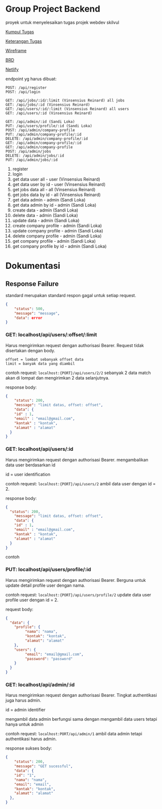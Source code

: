 # Group Project Backend

proyek untuk menyelesaikan tugas projek webdev skilvul

[Kumpul Tugas]()

[Keterangan Tugas]()

[Wireframe](https://whimsical.com/be-group-project-XUMwwdPSKg3taoLq7Z1KSt)

[BRD](https://whimsical.com/brd-job-advertising-be-group-project-F1EDTWnGoc65GesRBBBYve)

[Netlify]()

endpoint yg harus dibuat:
```
POST: /api/register
POST: /api/login

GET: /api/jobs/:id/:limit (Vinsensius Reinard) all jobs
GET: /api/jobs/:id (Vinsensius Reinard)
GET: /api/users/:id/:limit (Vinsensius Reinard) all users
GET: /api/users/:id (Vinsensius Reinard)

GET: /api/admin/:id (Sandi Loka)
PUT: /api/users/profile/:id (Sandi Loka)
POST: /api/admin/company-profile 
PUT: /api/admin/company-profile/:id 
DELETE: /api/admin/company-profile/:id 
GET: /api/admin/company-profile/:id 
GET: /api/admin/company-profile 
POST: /api/admin/jobs 
DELETE: /api/admin/jobs/:id 
PUT: /api/admin/jobs/:id 
```

1. register 
2. login 
3. get data user all - user (Vinsensius Reinard)
4. get data user by id - user (Vinsensius Reinard)
5. get jobs data all - all (Vinsensius Reinard)
6. get jobs data by id - all (Vinsensius Reinard)
7. get data admin - admin (Sandi Loka)
8. get data admin by id - admin (Sandi Loka)
9. create data - admin (Sandi Loka)
10. delete data - admin (Sandi Loka)
11. update data - admin (Sandi Loka)
12. create company profile - admin (Sandi Loka)
13. update company profile - admin (Sandi Loka)
14. delete company profile - admin (Sandi Loka)
15. get company profile - admin (Sandi Loka)
15. get company profile by id - admin (Sandi Loka)
# Dokumentasi
## Response Failure
standard merupakan standard respon gagal untuk setiap request.
```json
{
	"status": 500,
	"message": "message",
	"data": error
}
```

### GET: localhost/api/users/:offset/:limit
Harus mengirimkan request dengan authorisasi Bearer. Request tidak disertakan dengan body.
```
offset = lombat sebanyak offset data
limit = banyak data yang diambil
```
contoh request: `localhost:{PORT}/api/users/2/2` sebanyak 2 data match akan di lompat dan mengirimkan 2 data selanjutnya.

response body:
```json
{
	"status": 200,
	"message": "limit datas, offset: offset",
	"data": {
    "id" : 1,
    "email" : "email@gmail.com",
    "kontak" : "kontak",
    "alamat" : "alamat"
  }
}
```

### GET: localhost/api/users/:id
Harus mengirimkan request dengan authorisasi Bearer. mengambalikan data user berdasarkan id

id = user identification

contoh request: `localhost:{PORT}/api/users/2` ambil data user dengan id = 2.

response body:
```json
{
  "status": 200,
	"message": "limit datas, offset: offset",
	"data": {
    "id" : 1,
    "email" : "email@gmail.com",
    "kontak" : "kontak",
    "alamat" : "alamat"
  }
}
```

contoh
### PUT: localhost/api/users/profile/:id
Harus mengirimkan request dengan authorisasi Bearer. Berguna untuk update detail profile user dengan nama. 

contoh request: `localhost:{PORT}/api/users/profile/2` update data user profile user dengan id = 2.

request body:
```json
{ 
  "data": {
    "profile": {
    	 "nama": "nama",
    	 "kontak": "kontak",
    	 "alamat": "alamat"
    },
    "users": {
    	 "email": "email@gmail.com",
    	 "password": "password"
    }
  }
}
```

### GET: localhost/api/admin/:id
Harus mengirimkan request dengan authorisasi Bearer. Tingkat authentikasi juga harus admin.

id = admin identifier

mengambil data admin berfungsi sama dengan mengambil data users tetapi hanya untuk admin

contoh request: `localhost:PORT/api/admin/1` ambil data admin tetapi authentikasi harus admin.

response sukses body:
```json
{
	"status": 200,
	"message": "GET sucessful",
	"data": {
    "id": "1",
    "nama": "nama",
    "email": "email",
    "kontak": "kontak",
    "alamat": "alamat"
  },
}
```


